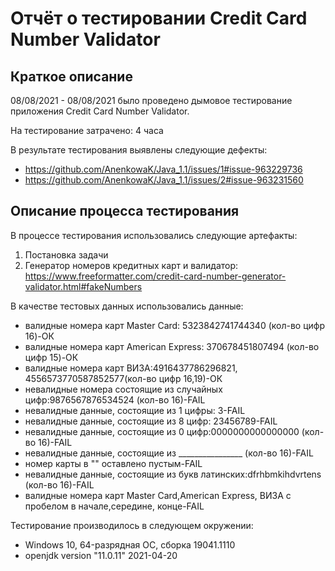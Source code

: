 # Отчёт о тестировании Credit Card Number Validator

## Краткое описание

08/08/2021 - 08/08/2021 было проведено дымовое тестирование приложения Credit Card Number Validator.

На тестирование затрачено: 4 часа

В результате тестирования выявлены следующие дефекты:
* https://github.com/AnenkowaK/Java_1.1/issues/1#issue-963229736
* https://github.com/AnenkowaK/Java_1.1/issues/2#issue-963231560


## Описание процесса тестирования

В процессе тестирования использовались следующие артефакты:
1. Постановка задачи
2. Генератор номеров кредитных карт и валидатор: https://www.freeformatter.com/credit-card-number-generator-validator.html#fakeNumbers

В качестве тестовых данных использовались данные:

*  валидные номера карт  Master Card: 5323842741744340 (кол-во цифр 16)-ОК
*  валидные номера карт American Express: 370678451807494 (кол-во цифр 15)-ОК
*  валидные номера карт ВИЗА:4916437786296821, 4556573770587852577(кол-во цифр 16,19)-ОК
*  невалидные номера состоящие из случайных цифр:9876567876534524 (кол-во 16)-FAIL
*  невалидные данные, состоящие из 1 цифры: 3-FAIL
*  невалидные данные, состоящие  из 8 цифр: 23456789-FAIL
*  невалидные данные, состоящие  из 0 цифр:0000000000000000 (кол-во 16)-FAIL
*  невалидные данные, состоящие  из ________________ (кол-во 16)-FAIL
*  номер карты в "" оставлено пустым-FAIL
*  невалидные данные, состоящие из букв латинских:dfrhbmkihdvrtens (кол-во 16)-FAIL
* валидные номера карт Master Card,American Express, ВИЗА  с пробелом в начале,середине, конце-FAIL
 
Тестирование производилось в следующем окружении:
* Windows 10, 64-разрядная ОС, сборка 19041.1110
* openjdk version "11.0.11" 2021-04-20

